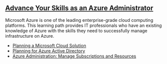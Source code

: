 ## [Advance Your Skills as an Azure Administrator](https://www.linkedin.com/learning/paths/advance-your-skills-as-an-azure-administrator)

Microsoft Azure is one of the leading enterprise-grade cloud computing platforms. This learning path provides IT professionals who have an existing knowledge of Azure with the skills they need to successfully manage infrastructure on Azure.

- [Planning a Microsoft Cloud Solution](planning-a-microsoft-cloud-solution.md)
- [Planning for Azure Active Directory](planning-for-azure-active-directory.md)
- [Azure Administration: Manage Subscriptions and Resources](azure-administration-manage-subscriptions-and-resources.md)
